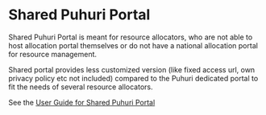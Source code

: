 # Shared Puhuri Portal

Shared Puhuri Portal is meant for resource allocators, who are not able to host allocation portal themselves or do not have a national allocation portal for resource management.

Shared portal provides less customized version (like fixed access url, own privacy policy etc not included) compared to the Puhuri dedicated portal to fit the needs of several resource allocators.

See the [User Guide for Shared Puhuri Portal](user_guides/user_guide_shared/organization_and_project_management_shared.md)
